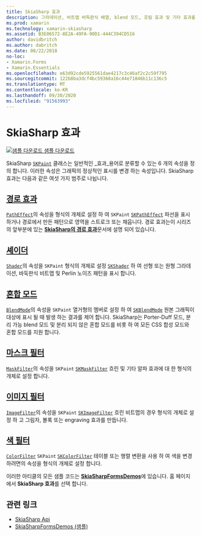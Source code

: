 ```yaml
---
title: SkiaSharp 효과
description: 그라데이션, 비트맵 바둑판식 배열, blend 모드, 흐림 효과 및 기타 효과를 사용 하 여 그래픽의 일반 표시를 변경 하는 방법에 대해 알아봅니다.
ms.prod: xamarin
ms.technology: xamarin-skiasharp
ms.assetid: B3E06572-8E2A-49FA-90D1-444C394CD516
author: davidbritch
ms.author: dabritch
ms.date: 08/22/2018
no-loc:
- Xamarin.Forms
- Xamarin.Essentials
ms.openlocfilehash: e63d92cde5925561dae4217c3c46af2c2c59f795
ms.sourcegitcommit: 122b8ba3dcf4bc59368a16c44e71846b11c136c5
ms.translationtype: MT
ms.contentlocale: ko-KR
ms.lasthandoff: 09/30/2020
ms.locfileid: "91563993"
---
```

# <a name="skiasharp-effects"></a>SkiaSharp 효과

[![샘플 다운로드](~/media/shared/download.png) 샘플 다운로드](https://docs.microsoft.com/samples/xamarin/xamarin-forms-samples/skiasharpforms-demos)

SkiaSharp [`SKPaint`](xref:SkiaSharp.SKPaint) 클래스는 일반적인 _효과_용어로 분류할 수 있는 6 개의 속성을 정의 합니다. 이러한 속성은 그래픽의 정상적인 표시를 변경 하는 속성입니다. SkiaSharp 효과는 다음과 같은 여섯 가지 범주로 나뉩니다.

## <a name="path-effects"></a>[경로 효과](../curves/effects.md)

[`PathEffect`](xref:SkiaSharp.SKPaint.PathEffect)의 속성을 형식의 개체로 설정 하 여 `SKPaint` [`SKPathEffect`](xref:SkiaSharp.SKPathEffect) 파선을 표시 하거나 경로에서 만든 패턴으로 영역을 스트로크 또는 채웁니다. 경로 효과는이 시리즈의 앞부분에 있는 [**SkiaSharp의 경로 효과**](../curves/effects.md)문서에 설명 되어 있습니다.

## <a name="shaders"></a>[셰이더](shaders/index.md)

[`Shader`](xref:SkiaSharp.SKPaint.Shader)의 속성을 `SKPaint` 형식의 개체로 설정 [`SKShader`](xref:SkiaSharp.SKShader) 하 여 선형 또는 원형 그라데이션, 바둑판식 비트맵 및 Perlin 노이즈 패턴을 표시 합니다.

## <a name="blend-modes"></a>[혼합 모드](blend-modes/index.md)

[`BlendMode`](xref:SkiaSharp.SKPaint.BlendMode)의 속성을 `SKPaint` 열거형의 멤버로 설정 하 여 [`SKBlendMode`](xref:SkiaSharp.SKBlendMode) 원본 그래픽이 대상에 표시 될 때 발생 하는 결과를 제어 합니다. SkiaSharp는 Porter-Duff 모드, 분리 가능 blend 모드 및 분리 되지 않은 혼합 모드를 비롯 하 여 모든 CSS 합성 모드와 혼합 모드를 지원 합니다.

## <a name="mask-filters"></a>[마스크 필터](mask-filters.md)

[`MaskFilter`](xref:SkiaSharp.SKPaint.MaskFilter)의 속성을 `SKPaint` [`SKMaskFilter`](xref:SkiaSharp.SKMaskFilter) 흐린 및 기타 알파 효과에 대 한 형식의 개체로 설정 합니다.

## <a name="image-filters"></a>[이미지 필터](image-filters.md)

[`ImageFilter`](xref:SkiaSharp.SKPaint.ImageFilter)의 속성을 `SKPaint` [`SKImageFilter`](xref:SkiaSharp.SKImageFilter) 흐린 비트맵의 경우 형식의 개체로 설정 하 고 그림자, 볼록 또는 engraving 효과를 만듭니다.

## <a name="color-filters"></a>[색 필터](color-filters.md)

[`ColorFilter`](xref:SkiaSharp.SKPaint.ColorFilter) `SKPaint` [`SKColorFilter`](xref:SkiaSharp.SKColorFilter) 테이블 또는 행렬 변환을 사용 하 여 색을 변경 하려면의 속성을 형식의 개체로 설정 합니다.

이러한 아티클의 모든 샘플 코드는 [**SkiaSharpFormsDemos**](/samples/xamarin/xamarin-forms-samples/skiasharpforms-demos)에 있습니다. 홈 페이지에서 **SkiaSharp 효과**를 선택 합니다.

## <a name="related-links"></a>관련 링크

- [SkiaSharp Api](/dotnet/api/skiasharp)
- [SkiaSharpFormsDemos (샘플)](/samples/xamarin/xamarin-forms-samples/skiasharpforms-demos)